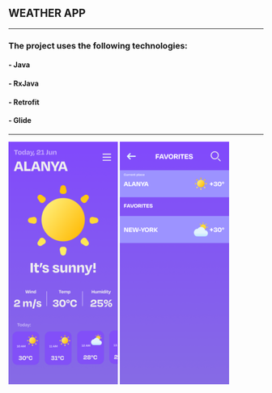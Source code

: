 ## WEATHER APP 
________________________________________
### The project uses the following technologies:
#### - Java
#### - RxJava
#### - Retrofit
#### - Glide
________________________________________
<img src="assets/readme_main_menu.png" alt="" style="width: 216px; height: 480px;">
<img src="assets/favorites_menu_readme.png" alt="" style="width: 216px; height: 480px;">

